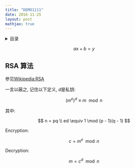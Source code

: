```yaml
---
title: "DEMO1111"
date: 2016-11-25
layout: post
mathjax: true
---
```


<details markdown="1"><summary>目录</summary>
* TOC
{:toc}
</details>

$$
ax + b = y
$$

## RSA 算法

参见[Wikipedia:RSA](https://en.wikipedia.org/wiki/RSA_(cryptosystem))

一言以蔽之, 记住以下定义, $d$是私钥:


$$ (m^e)^d \equiv m  \mod n $$

其中: 

$$ 
n = pq \\
ed \equiv 1 \mod (p - 1)(q - 1) 
$$

Encryption:

$$ c = m^e \mod n $$

Decryption:

$$ m = c^d \mod n $$

